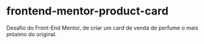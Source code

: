 # frontend-mentor-product-card
Desafio do Front-End Mentor, de criar um card de venda de perfume o mais próximo do original.
